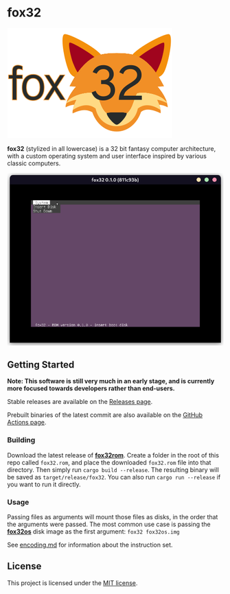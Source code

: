 # fox32

![fox32 logo](docs/logos/fox32.png)

**fox32** (stylized in all lowercase) is a 32 bit fantasy computer architecture, with a custom operating system and user interface inspired by various classic computers.

![Screenshot of fox32rom](docs/screenshots/screenshot_fox32rom.png)

## Getting Started

**Note: This software is still very much in an early stage, and is currently more focused towards developers rather than end-users.**

Stable releases are available on the [Releases page](https://github.com/fox32-arch/fox32/releases).

Prebuilt binaries of the latest commit are also available on the [GitHub Actions page](https://github.com/fox32-arch/fox32/actions).

### Building

Download the latest release of [**fox32rom**](https://github.com/fox32-arch/fox32rom/releases). Create a folder in the root of this repo called `fox32.rom`, and place the downloaded `fox32.rom` file into that directory. Then simply run `cargo build --release`. The resulting binary will be saved as `target/release/fox32`. You can also run `cargo run --release` if you want to run it directly.

### Usage

Passing files as arguments will mount those files as disks, in the order that the arguments were passed. The most common use case is passing the [**fox32os**](https://github.com/fox32-arch/fox32os) disk image as the first argument: `fox32 fox32os.img`

See [encoding.md](docs/encoding.md) for information about the instruction set.

## License
This project is licensed under the [MIT license](LICENSE).
